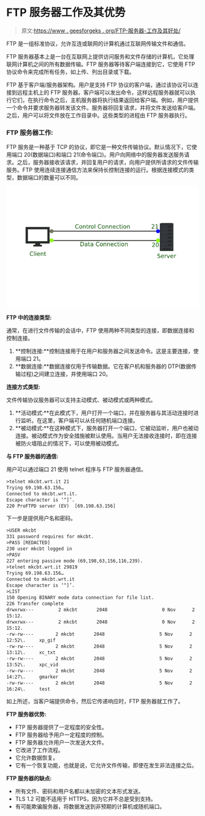 # FTP 服务器工作及其优势

> 原文:[https://www . geesforgeks . org/FTP-服务器-工作及其好处/](https://www.geeksforgeeks.org/ftp-server-working-and-its-benefits/)

FTP 是一组标准协议，允许互连或联网的计算机通过互联网传输文件和通信。

FTP 服务器基本上是一台在互联网上提供访问服务和文件存储的计算机，它处理联网计算机之间的所有数据传输。FTP 服务器等待客户端连接到它，它使用 FTP 协议命令来完成所有任务，如上传、列出目录或下载。

FTP 基于客户端/服务器架构。用户是支持 FTP 协议的客户端，通过该协议可以连接到远程主机上的 FTP 服务器。客户端可以发出命令，这样远程服务器就可以执行它们，在执行命令之后，主机服务器将执行结果返回给客户端。例如，用户提供一个命令并要求服务器转发该文件。服务器将回复请求，并将文件发送给客户端。之后，用户可以将文件放在工作目录中。这些类型的进程由 FTP 服务器执行。

### **FTP 服务器工作:**

FTP 服务是一种基于 TCP 的协议，即它是一种文件传输协议。默认情况下，它使用端口 20(数据端口)和端口 21(命令端口)。用户向网络中的服务器发送服务请求。之后，服务器接收该请求，并回复用户的请求，向用户提供所请求的文件传输服务。FTP 使用连续连接通信方法来保持长控制连接的运行。根据连接模式的类型，数据端口的数量可以不同。

![](img/d4f8cc572a75f5e1d4bcf55aa02bf6f5.png)

**FTP 中的连接类型:**

通常，在进行文件传输的会话中，FTP 使用两种不同类型的连接，即数据连接和控制连接。

1.  **控制连接:**控制连接用于在用户和服务器之间发送命令。这是主要连接，使用端口 21。
2.  **数据连接:**数据连接仅用于传输数据。它在客户机和服务器的 DTP(数据传输过程)之间建立连接，并使用端口 20。

**连接方式类型:**

文件传输协议服务器可以支持主动模式、被动模式或两种模式。

1.  **活动模式:**在此模式下，用户打开一个端口，并在服务器与其活动连接时进行监听。在这里，客户端可以从任何随机端口连接。
2.  **被动模式:**在这种模式下，服务器打开一个端口，它被动监听，用户也被动连接。被动模式作为安全措施被默认使用。当用户无法接收连接时，即在连接被防火墙阻止的情况下，可以使用被动模式。

**与 FTP 服务器的通信:**

用户可以通过端口 21 使用 telnet 程序与 FTP 服务器通信。

```
>telnet mkcbt.wrt.it 21
Trying 69.198.63.156…
Connected to mkcbt.wrt.it.
Escape character is ‘^]’.
220 ProFTPD server (EV)  [69.198.63.156]
```

下一步是提供用户名和密码。

```
>USER mkcbt
331 password requires for mkcbt.
>PASS [REDACTED]
230 user mkcbt logged in
>PASV
227 entering passive mode (69,198,63,156,116,239).
>telnet mkcbt.wrt.it 29819
Trying 69.198.63.156…
Connected to mkcbt.wrt.it
Escape character is ‘^]’.
>LIST
150 Opening BINARY mode data connection for file list.
226 Transfer complete
drwxrwx---         2 mkcbt       2048                    0 Nov      2     15:12.
drwxrwx---         2 mkcbt       2048                    0 Nov      2     15:12.
-rw-rw----        2 mkcbt       2048                    5 Nov      2     12:52\.     xp_gif
-rw-rw----        2 mkcbt       2048                    5 Nov      2     13:12\.     xc_txt
-rw-rw----        2 mkcbt       2048                    5 Nov      2     13:52\.     xpc_vid
-rw-rw----        2 mkcbt       2048                    5 Nov      2     14:27\.     gmarker
-rw-rw----        2 mkcbt       2048                    5 Nov      2     16:24\.     test
```

如上所述，当客户端提供命令，然后它传递响应时，FTP 服务器就工作了。

**FTP 服务器优势:**

*   FTP 服务器提供了一定程度的安全性。
*   FTP 服务器给予用户一定程度的控制。
*   FTP 服务器允许用户一次发送大文件。
*   它改进了工作流程。
*   它允许数据恢复。
*   它有一个恢复功能，也就是说，它允许文件传输，即使在发生非法连接之后。

**FTP 服务器的缺点:**

*   所有文件、密码和用户名都以未加密的文本形式发送。
*   TLS 1.2 可能不适用于 HTTPS，因为它并不总是受到支持。
*   有可能欺骗服务器，将数据发送到非预期的计算机或随机端口。
